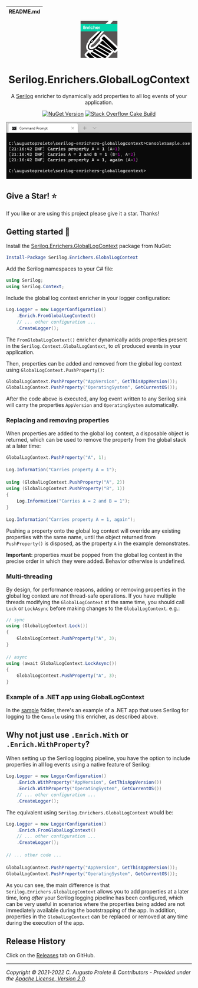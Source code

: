 | README.md |
|:---|

<div align="center">

<img src="asset/serilog-enrichers-globallogcontext-nuget.png" alt="Serilog.Enrichers.GlobalLogContext" width="100" />

</div>

<h1 align="center">Serilog.Enrichers.GlobalLogContext</h1>
<div align="center">

A [Serilog](https://serilog.net) enricher to dynamically add properties to all log events of your application.

[![NuGet Version](https://img.shields.io/nuget/v/Serilog.Enrichers.GlobalLogContext.svg?color=blue&style=flat-square)](https://www.nuget.org/packages/Serilog.Enrichers.GlobalLogContext/) [![Stack Overflow Cake Build](https://img.shields.io/badge/stack%20overflow-serilog-orange.svg?style=flat-square)](http://stackoverflow.com/questions/tagged/serilog)

![Seq showing properties from Serilog.Enrichers.GlobalLogContext](asset/serilog-enrichers-globallogcontext-console.png)

</div>

## Give a Star! :star:

If you like or are using this project please give it a star. Thanks!

## Getting started :rocket:

Install the [Serilog.Enrichers.GlobalLogContext](https://www.nuget.org/packages/Serilog.Enrichers.GlobalLogContext/) package from NuGet:

```powershell
Install-Package Serilog.Enrichers.GlobalLogContext
```

Add the Serilog namespaces to your C# file:

```csharp
using Serilog;
using Serilog.Context;
```

Include the global log context enricher in your logger configuration:

```csharp
Log.Logger = new LoggerConfiguration()
    .Enrich.FromGlobalLogContext()
    // ... other configuration ...
    .CreateLogger();
```

The `FromGlobalLogContext()` enricher dynamically adds properties present in the `Serilog.Context.GlobalLogContext`, to _all_ produced events in your application.

Then, properties can be added and removed from the global log context using `GlobalLogContext.PushProperty()`:

```csharp
GlobalLogContext.PushProperty("AppVersion", GetThisAppVersion());
GlobalLogContext.PushProperty("OperatingSystem", GetCurrentOS());
```

After the code above is executed, any log event written to any Serilog sink will carry the properties `AppVersion` and `OperatingSystem` automatically.

### Replacing and removing properties

When properties are added to the global log context, a disposable object is returned, which can be used to remove the property from the global stack at a later time:

```csharp
GlobalLogContext.PushProperty("A", 1);

Log.Information("Carries property A = 1");

using (GlobalLogContext.PushProperty("A", 2))
using (GlobalLogContext.PushProperty("B", 1))
{
    Log.Information("Carries A = 2 and B = 1");
}

Log.Information("Carries property A = 1, again");
```

Pushing a property onto the global log context will override any existing properties with the same name, until the object returned from `PushProperty()` is disposed, as the property `A` in the example demonstrates.

**Important:** properties _must_ be popped from the global log context in the precise order in which they were added. Behavior otherwise is undefined.

### Multi-threading

By design, for performance reasons, adding or removing properties in the global log context are *not* thread-safe operations. If you have multiple threads modifying the `GlobalLogContext` at the same time, you should call `Lock` or `LockAsync` before making changes to the `GlobalLogContext`. e.g.:

```csharp
// sync
using (GlobalLogContext.Lock())
{
    GlobalLogContext.PushProperty("A", 3);
}

// async
using (await GlobalLogContext.LockAsync())
{
    GlobalLogContext.PushProperty("A", 3);
}
```

### Example of a .NET app using GlobalLogContext

In the [sample](sample/) folder, there's an example of a .NET app that uses Serilog for logging to the `Console` using this enricher, as described above.

## Why not just use `.Enrich.With` or `.Enrich.WithProperty`?

When setting up the Serilog logging pipeline, you have the option to include properties in all log events using a native feature of Serilog:

```csharp
Log.Logger = new LoggerConfiguration()
    .Enrich.WithProperty("AppVersion", GetThisAppVersion())
    .Enrich.WithProperty("OperatingSystem", GetCurrentOS())
    // ... other configuration ...
    .CreateLogger();
```

The equivalent using `Serilog.Enrichers.GlobalLogContext` would be:

```csharp
Log.Logger = new LoggerConfiguration()
    .Enrich.FromGlobalLogContext()
    // ... other configuration ...
    .CreateLogger();

// ... other code ...

GlobalLogContext.PushProperty("AppVersion", GetThisAppVersion());
GlobalLogContext.PushProperty("OperatingSystem", GetCurrentOS());
```

As you can see, the main difference is that `Serilog.Enrichers.GlobalLogContext` allows you to add properties at a later time, long _after_ your Serilog logging pipeline has been configured, which can be very useful in scenarios where the properties being added are not immediately available during the bootstrapping of the app. In addition, properties in the `GlobalLogContext` can be replaced or removed at any time during the execution of the app.

## Release History

Click on the [Releases](https://github.com/serilog-contrib/serilog-enrichers-globallogcontext/releases) tab on GitHub.

---

_Copyright &copy; 2021-2022 C. Augusto Proiete & Contributors - Provided under the [Apache License, Version 2.0](LICENSE)._
